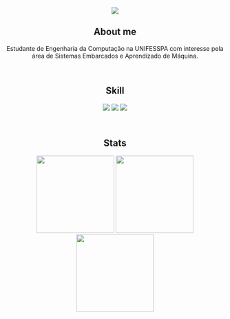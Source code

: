 <div align="center">
  <img src="https://thumbs.gfycat.com/SphericalSimplisticCrocodile-size_restricted.gif"/>
  <h2>About me</h2>
  <!--Falar um pouco sobre mim -->
  <p>Estudante de Engenharia da Computação na UNIFESSPA com interesse pela área de Sistemas Embarcados e Aprendizado de Máquina. </p>
  </br> <!--Quebra de linha-->
  
  <h2>Skill</h2>
      <img src="https://img.shields.io/badge/C-d83a7c?style=for-the-badge&logo=c&logoColor=white"/>
      <img src="https://img.shields.io/badge/Java-d83a7c?style=for-the-badge&logo=java&logoColor=white"/>
      <img src="https://img.shields.io/badge/Python-d83a7?style=for-the-badge&logo=&logoColor=white"/>
  
  </br> <!--Quebra de linha-->
  <h2>Stats</h2>
      <img height="180em" src="https://github-readme-stats.vercel.app/api?username=bi4lim4&show_icons=true&theme=radical" />
      <img height="180em" src="https://github-readme-streak-stats.herokuapp.com/?user=bi4lim4&show_icons=true&theme=radical"/>
      <img height="180em" src="https://github-readme-stats.vercel.app/api/top-langs/?username=bi4lim4&theme=radical&layout=compact" />
</div>
